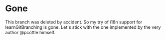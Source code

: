 # Gone

This branch was deleted by accident. So my try of i18n support for
learnGitBranching is gone. Let's stick with the one implemented by the very
author @pcottle himself.